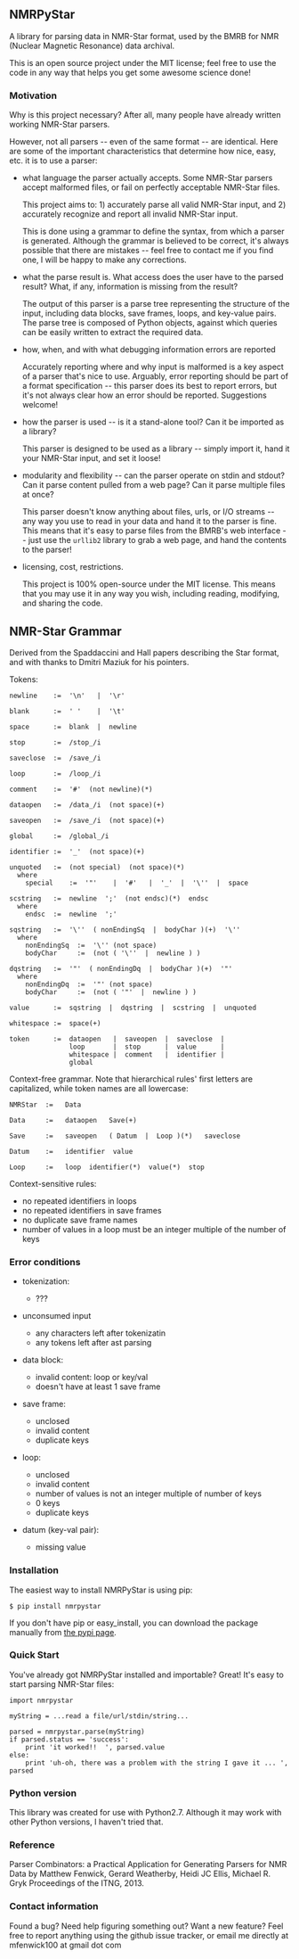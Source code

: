 ## NMRPyStar ##

A library for parsing data in NMR-Star format, used
by the BMRB for NMR (Nuclear Magnetic Resonance) data
archival.

This is an open source project under the MIT license; 
feel free to use the code in any way that helps you get
some awesome science done!
 


### Motivation ###

Why is this project necessary?  After all, many people have already written
working NMR-Star parsers.

However, not all parsers -- even of the same format -- are identical.  Here
are some of the important characteristics that determine how nice, easy, etc.
it is to use a parser:

 - what language the parser actually accepts.  Some NMR-Star parsers accept
   malformed files, or fail on perfectly acceptable NMR-Star files.  
   
   This project aims to: 1) accurately parse all valid NMR-Star input, 
   and 2) accurately recognize and report all invalid NMR-Star input.
   
   This is done using a grammar to define the syntax, from which a parser is
   generated.  Although the grammar is believed to be correct, it's always
   possible that there are mistakes -- feel free to contact me if you find one, 
   I will be happy to make any corrections.

 - what the parse result is.  What access does the user have to the parsed result?
   What, if any, information is missing from the result?
   
   The output of this parser is a parse tree representing the structure of the
   input, including data blocks, save frames, loops, and key-value pairs.  The
   parse tree is composed of Python objects, against which queries can be easily
   written to extract the required data.

 - how, when, and with what debugging information errors are reported
 
   Accurately reporting where and why input is malformed is a key aspect of a
   parser that's nice to use.  Arguably, error reporting should be part of a 
   format specification -- this parser does its best to report errors, but it's
   not always clear how an error should be reported.  Suggestions welcome!

 - how the parser is used -- is it a stand-alone tool?  Can it be imported
   as a library?
   
   This parser is designed to be used as a library -- simply import it, hand it
   your NMR-Star input, and set it loose!
 
 - modularity and flexibility -- can the parser operate on stdin and stdout? Can
   it parse content pulled from a web page?  Can it parse multiple files at once?
   
   This parser doesn't know anything about files, urls, or I/O streams -- any
   way you use to read in your data and hand it to the parser is fine.  This means
   that it's easy to parse files from the BMRB's web interface -- just use the
   `urllib2` library to grab a web page, and hand the contents to the parser!
   
 - licensing, cost, restrictions.
 
   This project is 100% open-source under the MIT license.  This means that you
   may use it in any way you wish, including reading, modifying, and sharing
   the code.



## NMR-Star Grammar ##

Derived from the Spaddaccini and Hall papers describing the Star format, 
and with thanks to Dmitri Maziuk for his pointers.

Tokens:

    newline    :=  '\n'   |  '\r'

    blank      :=  ' '    |  '\t'

    space      :=  blank  |  newline

    stop       :=  /stop_/i

    saveclose  :=  /save_/i

    loop       :=  /loop_/i

    comment    :=  '#'  (not newline)(*)

    dataopen   :=  /data_/i  (not space)(+)

    saveopen   :=  /save_/i  (not space)(+)
    
    global     :=  /global_/i

    identifier :=  '_'  (not space)(+)

    unquoted   :=  (not special)  (not space)(*)
      where
        special    :=  '"'    |  '#'   |  '_'  |  '\''  |  space

    scstring   :=  newline  ';'  (not endsc)(*)  endsc
      where
        endsc  :=  newline  ';'

    sqstring   :=  '\''  ( nonEndingSq  |  bodyChar )(+)  '\''
      where
        nonEndingSq  :=  '\'' (not space)
        bodyChar     :=  (not ( '\''  |  newline ) )

    dqstring   :=  '"'  ( nonEndingDq  |  bodyChar )(+)  '"'
      where
        nonEndingDq  :=  '"' (not space)
        bodyChar     :=  (not ( '"'  |  newline ) )

    value      :=  sqstring  |  dqstring  |  scstring  |  unquoted

    whitespace :=  space(+)

    token      :=  dataopen   |  saveopen  |  saveclose  |  
                   loop       |  stop      |  value      |  
                   whitespace |  comment   |  identifier |
                   global


Context-free grammar.  Note that hierarchical rules' first letters 
are capitalized, while token names are all lowercase:

    NMRStar  :=   Data 
        
    Data     :=   dataopen   Save(+)
        
    Save     :=   saveopen   ( Datum  |  Loop )(*)   saveclose
        
    Datum    :=   identifier  value
        
    Loop     :=   loop  identifier(*)  value(*)  stop


Context-sensitive rules:

 - no repeated identifiers in loops
 - no repeated identifiers in save frames
 - no duplicate save frame names
 - number of values in a loop must be an integer multiple
   of the number of keys



### Error conditions ###

 - tokenization:
   - ???
 
 - unconsumed input
   - any characters left after tokenizatin
   - any tokens left after ast parsing
 
 - data block:
   - invalid content:  loop or key/val
   - doesn't have at least 1 save frame

 - save frame:
   - unclosed
   - invalid content
   - duplicate keys
 
 - loop:
   - unclosed
   - invalid content
   - number of values is not an integer multiple of number of keys
   - 0 keys
   - duplicate keys
 
 - datum (key-val pair):
   - missing value



### Installation ###

The easiest way to install NMRPyStar is using pip:

    $ pip install nmrpystar

If you don't have pip or easy_install, you can download the package
manually from [the pypi page](https://pypi.python.org/pypi/NMRPyStar).


### Quick Start ###

You've already got NMRPyStar installed and importable?  Great!
It's easy to start parsing NMR-Star files:

    import nmrpystar
    
    myString = ...read a file/url/stdin/string...
    
    parsed = nmrpystar.parse(myString)
    if parsed.status == 'success':
        print 'it worked!!  ', parsed.value
    else:
        print 'uh-oh, there was a problem with the string I gave it ... ', parsed


### Python version ###

This library was created for use with Python2.7.  Although it may work
with other Python versions, I haven't tried that.


### Reference ###

Parser Combinators: a Practical Application for Generating Parsers for NMR Data 
 by Matthew Fenwick, Gerard Weatherby, Heidi JC Ellis, Michael R. Gryk
 Proceedings of the ITNG, 2013.

 

### Contact information ###

Found a bug?  Need help figuring something out?  Want a new feature?  Feel free
to report anything using the github issue tracker, or email me directly at
mfenwick100 at gmail dot com
